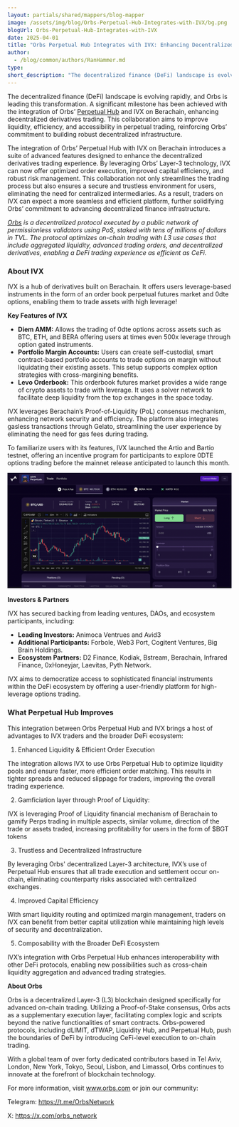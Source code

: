 ```yaml
---
layout: partials/shared/mappers/blog-mapper
image: /assets/img/blog/Orbs-Perpetual-Hub-Integrates-with-IVX/bg.png
blogUrl: Orbs-Perpetual-Hub-Integrates-with-IVX
date: 2025-04-01
title: "Orbs Perpetual Hub Integrates with IVX: Enhancing Decentralized Derivatives Trading"
author:
  - /blog/common/authors/RanHammer.md
type:
short_description: "The decentralized finance (DeFi) landscape is evolving rapidly, and Orbs is leading this transformation. A significant milestone has been achieved with the integration of Orbs’ Perpetual Hub and IVX on Berachain, enhancing decentralized derivatives trading."
---
```


The decentralized finance (DeFi) landscape is evolving rapidly, and Orbs is leading this transformation. A significant milestone has been achieved with the integration of Orbs’ [Perpetual Hub](https://www.orbs.com/perpetual-hub/) and IVX on Berachain, enhancing decentralized derivatives trading. This collaboration aims to improve liquidity, efficiency, and accessibility in perpetual trading, reinforcing Orbs’ commitment to building robust decentralized infrastructure.

The integration of Orbs’ Perpetual Hub with IVX on Berachain introduces a suite of advanced features designed to enhance the decentralized derivatives trading experience. By leveraging Orbs’ Layer-3 technology, IVX can now offer optimized order execution, improved capital efficiency, and robust risk management. This collaboration not only streamlines the trading process but also ensures a secure and trustless environment for users, eliminating the need for centralized intermediaries. As a result, traders on IVX can expect a more seamless and efficient platform, further solidifying Orbs’ commitment to advancing decentralized finance infrastructure.

_[Orbs](https://www.orbs.com/) is a decentralized protocol executed by a public network of permissionless validators using PoS, staked with tens of millions of dollars in TVL. The protocol optimizes on-chain trading with L3 use cases that include aggregated liquidity, advanced trading orders, and decentralized derivatives, enabling a DeFi trading experience as efficient as CeFi._


### About IVX

IVX is a hub of derivatives built on Berachain. It offers users leverage-based instruments in the form of an order book perpetual futures market and 0dte options, enabling them to trade assets with high leverage!

**Key Features of IVX**

- **Diem AMM:** Allows the trading of 0dte options across assets such as BTC, ETH, and BERA offering users at times even 500x leverage through option gated instruments.
- **Portfolio Margin Accounts:** Users can create self-custodial, smart contract-based portfolio accounts to trade options on margin without liquidating their existing assets. This setup supports complex option strategies with cross-margining benefits.
-  **Levo Orderbook:** This orderbook futures market provides a wide range of crypto assets to trade with leverage. It uses a solver network to facilitate deep liquidity from the top exchanges in the space today.


IVX leverages Berachain’s Proof-of-Liquidity (PoL) consensus mechanism, enhancing network security and efficiency.  The platform also integrates gasless transactions through Gelato, streamlining the user experience by eliminating the need for gas fees during trading. 

To familiarize users with its features, IVX launched the Artio and Bartio testnet, offering an incentive program for participants to explore 0DTE options trading before the mainnet release anticipated to launch this month.

![screenshot](/assets/img/blog/Orbs-Perpetual-Hub-Integrates-with-IVX/image1.png)


**Investors & Partners**

IVX has secured backing from leading ventures, DAOs, and ecosystem participants, including:

- **Leading Investors:** Animoca Ventrues and Avid3
- **Additional Participants:** Forbole, Web3 Port, Cogitent Ventures, Big Brain Holdings.
- **Ecosystem Partners:** D2 Finance, Kodiak, Bstream, Berachain, Infrared Finance, 0xHoneyjar, Laevitas, Pyth Network. 

IVX aims to democratize access to sophisticated financial instruments within the DeFi ecosystem by offering a user-friendly platform for high-leverage options trading.



### What Perpetual Hub Improves

This integration between Orbs Perpetual Hub and IVX brings a host of advantages to IVX traders and the broader DeFi ecosystem:

1. Enhanced Liquidity & Efficient Order Execution

The integration allows IVX to use Orbs Perpetual Hub to optimize liquidity pools and ensure faster, more efficient order matching. This results in tighter spreads and reduced slippage for traders, improving the overall trading experience.

2. Gamficiation layer through Proof of Liquidity:
   
IVX is leveraging Proof of Liquidity financial mechanism of Berachain to gamify Perps trading in  multiple aspects, similar volume, direction of the trade or assets traded, increasing profitability for users in the form of $BGT tokens

3. Trustless and Decentralized Infrastructure

By leveraging Orbs' decentralized Layer-3 architecture, IVX’s use of Perpetual Hub ensures that all trade execution and settlement occur on-chain, eliminating counterparty risks associated with centralized exchanges.

4. Improved Capital Efficiency

With smart liquidity routing and optimized margin management, traders on IVX can benefit from better capital utilization while maintaining high levels of security and decentralization.

5. Composability with the Broader DeFi Ecosystem

IVX’s integration with Orbs Perpetual Hub enhances interoperability with other DeFi protocols, enabling new possibilities such as cross-chain liquidity aggregation and advanced trading strategies.

<div class='line-separator'> </div>


**About Orbs**

Orbs is a decentralized Layer-3 (L3) blockchain designed specifically for advanced on-chain trading. Utilizing a Proof-of-Stake consensus, Orbs acts as a supplementary execution layer, facilitating complex logic and scripts beyond the native functionalities of smart contracts. Orbs-powered protocols, including dLIMIT, dTWAP, Liquidity Hub, and Perpetual Hub, push the boundaries of DeFi by introducing CeFi-level execution to on-chain trading.

With a global team of over forty dedicated contributors based in Tel Aviv, London, New York, Tokyo, Seoul, Lisbon, and Limassol, Orbs continues to innovate at the forefront of blockchain technology.

For more information, visit www.orbs.com or join our community:

Telegram: https://t.me/OrbsNetwork

X: https://x.com/orbs_network





